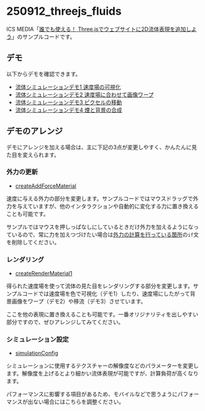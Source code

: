 # 250912_threejs_fluids

ICS MEDIA「[誰でも使える！ Three.jsでウェブサイトに2D流体表現を追加しよう](https://ics.media/entry/250912/)」のサンプルコードです。

## デモ

以下からデモを確認できます。

- [流体シミュレーションデモ1 速度場の可視化](https://ics-creative.github.io/250912_threejs_fluids/demo1.html)
- [流体シミュレーションデモ2 速度場に合わせて画像ワープ](https://ics-creative.github.io/250912_threejs_fluids/demo2.html)
- [流体シミュレーションデモ3 ピクセルの移動](https://ics-creative.github.io/250912_threejs_fluids/demo3.html)
- [流体シミュレーションデモ4 煙と背景の合成](https://ics-creative.github.io/250912_threejs_fluids/demo4.html)

## デモのアレンジ

デモにアレンジを加える場合は、主に下記の3点が変更しやすく、かんたんに見た目を変えられます。

### 外力の更新

- [createAddForceMaterial](https://github.com/ics-creative/250912_threejs_fluids/blob/main/src/tsl/createAddForceMaterial.ts#L30)

速度に与える外力の部分を変更します。サンプルコードではマウスドラッグで外力を与えていますが、他のインタラクションや自動的に変化する力に置き換えることも可能です。

サンプルではマウスを押しっぱなしにしているときだけ外力を加えるようになっているので、常に力を加えつづけたい場合は[外力の計算を行っている箇所](https://github.com/ics-creative/250912_threejs_fluids/blob/main/src/demo1.ts#L193)の`if`文を削除してください。

### レンダリング

- [createRenderMaterial1](https://github.com/ics-creative/250912_threejs_fluids/blob/main/src/tsl/createRenderMaterial1.ts#L30)

得られた速度場を使って流体の見た目をレンダリングする部分を変更します。サンプルコードでは速度場を色で可視化（デモ1）したり、速度場にしたがって背景画像をワープ（デモ2）や移流（デモ3）させています。

ここを他の表現に置き換えることも可能です。一番オリジナリティを出しやすい部分ですので、ぜひアレンジしてみてください。

### シミュレーション設定

- [simulationConfig](https://github.com/ics-creative/250912_threejs_fluids/blob/main/src/demo1.ts#L30)

シミュレーションに使用するテクスチャーの解像度などのパラメーターを変更します。解像度を上げるとより細かい流体表現が可能ですが、計算負荷が高くなります。

パフォーマンスに影響する項目があるため、モバイルなどで思うようにパフォーマンスが出ない場合にはこちらを調整ください。
